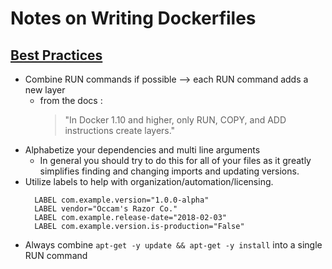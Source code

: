 # Notes on Writing Dockerfiles 

## [Best Practices](https://docs.docker.com/develop/develop-images/dockerfile_best-practices/)
* Combine RUN commands if possible --> each RUN command adds a new layer
    * from the docs : 
        > "In Docker 1.10 and higher, only RUN, COPY, and ADD instructions create layers." 
* Alphabetize your dependencies and multi line arguments
    * In general you should try to do this for all of your files as it greatly simplifies finding
    and changing imports and updating versions.
* Utilize labels to help with organization/automation/licensing.
    ```
      LABEL com.example.version="1.0.0-alpha"
      LABEL vendor="Occam's Razor Co."
      LABEL com.example.release-date="2018-02-03"
      LABEL com.example.version.is-production="False"
    ```
* Always combine `apt-get -y update && apt-get -y install` into a single RUN command
  
